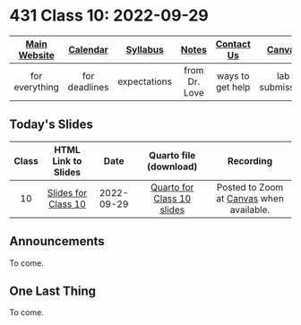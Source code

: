 # 431 Class 10: 2022-09-29

[Main Website](https://thomaselove.github.io/431-2022/) | [Calendar](https://thomaselove.github.io/431-2022/calendar.html) | [Syllabus](https://thomaselove.github.io/431-syllabus-2022/) | [Notes](https://thomaselove.github.io/431-notes/) | [Contact Us](https://thomaselove.github.io/431-2022/contact.html) | [Canvas](https://canvas.case.edu) | [Data and Code](https://github.com/THOMASELOVE/431-data)
:-----------: | :--------------: | :----------: | :---------: | :-------------: | :-----------: | :------------:
for everything | for deadlines | expectations | from Dr. Love | ways to get help | lab submission | for downloads

## Today's Slides

Class | HTML Link to Slides | Date | Quarto file (download) | Recording
:---: | :------------: | :---: | :--------------: | :----: 
10 | [Slides for Class 10](https://thomaselove.github.io/431-slides-2022/class10.html) | 2022-09-29 | [Quarto for Class 10 slides](https://thomaselove.github.io/431-slides-2022/class10.qmd) | Posted to Zoom at [Canvas](https://canvas.case.edu) when available.

## Announcements

To come.

## One Last Thing

To come.
